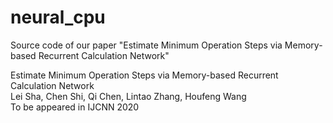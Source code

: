 # neural_cpu
Source code of our paper "Estimate Minimum Operation Steps via Memory-based Recurrent Calculation Network"


Estimate Minimum Operation Steps via Memory-based Recurrent Calculation Network<br>
Lei Sha, Chen Shi, Qi Chen, Lintao Zhang, Houfeng Wang<br>
To be appeared in IJCNN 2020
